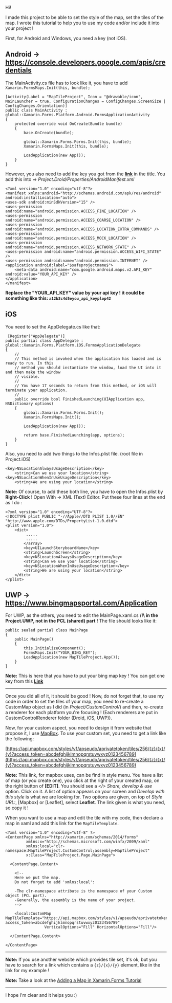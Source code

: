 Hi!

I made this project to be able to set the style of the map, set the tiles of the map. I wrote this tutorial to help you to use my code and/or include it into your project !

First, for Android and Windows, you need a key (not iOS).

## Android -> https://console.developers.google.com/apis/credentials

The MainActivity.cs file has to look like it, you have to add `Xamarin.FormsMaps.Init(this, bundle);`

    [Activity(Label = "MapTileProject", Icon = "@drawable/icon", MainLauncher = true, ConfigurationChanges = ConfigChanges.ScreenSize | ConfigChanges.Orientation)]
    public class MainActivity : global::Xamarin.Forms.Platform.Android.FormsApplicationActivity
    {
        protected override void OnCreate(Bundle bundle)
        {
            base.OnCreate(bundle);

            global::Xamarin.Forms.Forms.Init(this, bundle);
            Xamarin.FormsMaps.Init(this, bundle);

            LoadApplication(new App());
        }
    }

However, you also need to add the key you got from the **[link](https://console.developers.google.com/apis/credentials)** in the title. You add this into => *Project.Droid/Properties/AndroidManifest.xml*

    <?xml version="1.0" encoding="utf-8"?>
    <manifest xmlns:android="http://schemas.android.com/apk/res/android" android:installLocation="auto">
	<uses-sdk android:minSdkVersion="15" />
	<uses-permission android:name="android.permission.ACCESS_FINE_LOCATION" />
	<uses-permission android:name="android.permission.ACCESS_COARSE_LOCATION" />
	<uses-permission android:name="android.permission.ACCESS_LOCATION_EXTRA_COMMANDS" />
	<uses-permission android:name="android.permission.ACCESS_MOCK_LOCATION" />
	<uses-permission android:name="android.permission.ACCESS_NETWORK_STATE" />
	<uses-permission android:name="android.permission.ACCESS_WIFI_STATE" />
	<uses-permission android:name="android.permission.INTERNET" />
	<application android:label="$safeprojectname$">
        <meta-data android:name="com.google.android.maps.v2.API_KEY" android:value="YOUR_API_KEY" />
    </application>
    </manifest>

**Replace the "YOUR_API_KEY"  value by your api key ! it could be something like this: `a12b3c4d5eyou_api_keyplop42`**

## iOS

You need to set the AppDelegate.cs like that:

     [Register("AppDelegate")]
    public partial class AppDelegate : global::Xamarin.Forms.Platform.iOS.FormsApplicationDelegate
    {
        //
        // This method is invoked when the application has loaded and is ready to run. In this 
        // method you should instantiate the window, load the UI into it and then make the window
        // visible.
        //
        // You have 17 seconds to return from this method, or iOS will terminate your application.
        //
        public override bool FinishedLaunching(UIApplication app, NSDictionary options)
        {
            global::Xamarin.Forms.Forms.Init();
            Xamarin.FormsMaps.Init();

            LoadApplication(new App());

            return base.FinishedLaunching(app, options);
        }
    }

Also, you need to add two things to the Infos.plist file. (root file in Project.iOS)

    <key>NSLocationAlwaysUsageDescription</key>
        <string>Can we use your location</string>
    <key>NSLocationWhenInUseUsageDescription</key>
        <string>We are using your location</string>

**Note:** Of course, to add these  both line, you have to open the Infos.plist by **Right-Click** ! Open With -> XML (Text) Editor. Put these four lines at the end as I do :

    <?xml version="1.0" encoding="UTF-8"?>
    <!DOCTYPE plist PUBLIC "-//Apple//DTD PLIST 1.0//EN" "http://www.apple.com/DTDs/PropertyList-1.0.dtd">
    <plist version="1.0">
        <dict>
             .....
             .....
            </array>
            <key>UILaunchStoryboardName</key>
            <string>LaunchScreen</string>
            <key>NSLocationAlwaysUsageDescription</key>
            <string>Can we use your location</string>
            <key>NSLocationWhenInUseUsageDescription</key>
            <string>We are using your location</string>
        </dict>
    </plist>


## UWP -> https://www.bingmapsportal.com/Application

For UWP, as the others, you need to edit the MainPage.xaml.cs **/!\ in the Project.UWP, not in the PCL (shared) part !** The file should looks like it:

    public sealed partial class MainPage
    {
        public MainPage()
        {
            this.InitializeComponent();
            FormsMaps.Init("YOUR_BING_KEY");
            LoadApplication(new MapTileProject.App());
        }
    }

**Note:** This is here that you have to put your bing map key ! You can get one key from this **[Link](https://www.bingmapsportal.com/Application)**

---------

Once you did all of it, it should be good ! Now, do not  forget that, to use my code in order to set the tiles of your map, you need to re-create a CustomMap object as I did (in *Project/CustomControl/*) and then, re-create a renderer for each platform you're focusing ! (Each renderers are put in CustomControlRenderer folder (Droid, iOS, UWP)).

Now, for your custom aspect, you need to design it from website that propose it, I use [MapBox](www.mapbox.com). To use your custom set, you need to get a link like the following: 

[https://api.mapbox.com/styles/v1/apseudo/aprivatetoken/tiles/256/{z}/{x}/{y}?access_token=abcdefghijklmnopqrstuvwxyz0123456789](https://api.mapbox.com/styles/v1/apseudo/aprivatetoken/tiles/256/{z}/{x}/{y}?access_token=abcdefghijklmnopqrstuvwxyz0123456789)

**Note:** This link, for mapbox uses, can be find in style menu. You have a list of map (or you create one), you click at the right of your created map, on the right button of **[EDIT]**. You should see a *</> Share, develop & use* option. Click on it. A list of option appears on your screen and *Develop with this style* is what we are looking for. Two options are given, on top of *Style URL:*, [Mapbox] or [Leaflet], select **Leaflet**. The link given is what you need, so copy it !

When you want to use a map and edit the tile with my code, then declare a map in xaml and add this link for the `MapTileTemplate`.

    <?xml version="1.0" encoding="utf-8" ?>
    <ContentPage xmlns="http://xamarin.com/schemas/2014/forms"
             xmlns:x="http://schemas.microsoft.com/winfx/2009/xaml"
             xmlns:local="clr-namespace:MapTileProject.CustomControl;assembly=MapTileProject"
             x:Class="MapTileProject.Page.MainPage">
    
      <ContentPage.Content>
    
        <!-- 
        Here we put the map. 
        Do not forget to add 'xmlns:local':
    
        -The clr-namespace attribute is the namespace of your Custom object (PCL part).
        -Generally, the assembly is the name of your project.
        -->

        <local:CustomMap MapTileTemplate="https://api.mapbox.com/styles/v1/apseudo/aprivatetoken/tiles/256/{z}/{x}/{y}?access_token=abcdefghijklmnopqrstuvwxyz0123456789"
                     VerticalOptions="Fill" HorizontalOptions="Fill"/>
    
      </ContentPage.Content>

    </ContentPage>

------

**Note:** If you use another website which provides tile set, it's ok, but you have to search for a link which contains a `{z}/{x}/{y}` element, like in the link for my example !

**Note:** Take a look at the [Adding a Map in Xamarin.Forms Tutorial](https://developer.xamarin.com/guides/xamarin-forms/user-interface/map/)

------

I hope I'm clear and it helps you :)